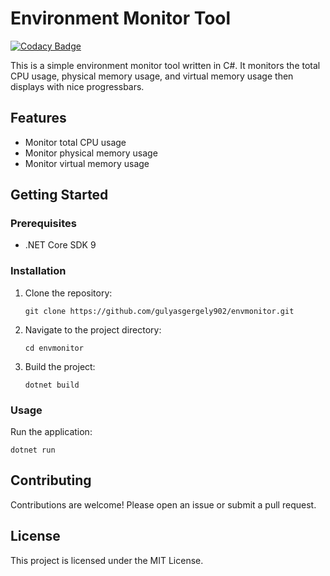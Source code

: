 # Environment Monitor Tool

[![Codacy Badge](https://api.codacy.com/project/badge/Grade/53bc12ab19d041e0a6a68be26cfd3df7)](https://app.codacy.com/gh/gulyasgergely902/envmonitor?utm_source=github.com&utm_medium=referral&utm_content=gulyasgergely902/envmonitor&utm_campaign=Badge_Grade)

This is a simple environment monitor tool written in C#. It monitors the total CPU usage, physical memory usage, and virtual memory usage then displays with nice progressbars.

## Features

- Monitor total CPU usage
- Monitor physical memory usage
- Monitor virtual memory usage

## Getting Started

### Prerequisites

- .NET Core SDK 9

### Installation

1. Clone the repository:
    ```batch
    git clone https://github.com/gulyasgergely902/envmonitor.git
    ```
2. Navigate to the project directory:
    ```batch
    cd envmonitor
    ```
3. Build the project:
    ```batch
    dotnet build
    ```

### Usage

Run the application:
```batch
dotnet run
```

## Contributing

Contributions are welcome! Please open an issue or submit a pull request.

## License

This project is licensed under the MIT License.
